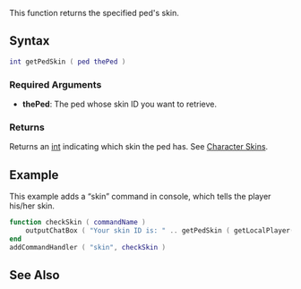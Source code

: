 This function returns the specified ped's skin.

Syntax
------

``` lua
int getPedSkin ( ped thePed )
```

### Required Arguments

-   **thePed**: The ped whose skin ID you want to retrieve.

### Returns

Returns an [int](/docs/int.md "wikilink") indicating which skin the ped has. See [Character Skins](/docs/character_skins.md "wikilink").

Example
-------

This example adds a “skin” command in console, which tells the player his/her skin.

``` lua
function checkSkin ( commandName )
    outputChatBox ( "Your skin ID is: " .. getPedSkin ( getLocalPlayer() ) )
end
addCommandHandler ( "skin", checkSkin )
```

See Also
--------
